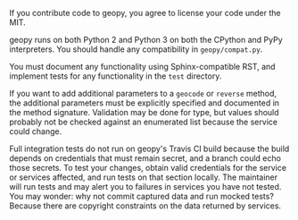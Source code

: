 If you contribute code to geopy, you agree to license your code under the MIT.

geopy runs on both Python 2 and Python 3 on both the CPython and PyPy
interpreters. You should handle any compatibility in `geopy/compat.py`.

You must document any functionality using Sphinx-compatible RST, and
implement tests for any functionality in the `test` directory.

If you want to add additional parameters to a `geocode` or `reverse`
method, the additional parameters must be explicitly specified and documented
in the method signature. Validation may be done for type, but values should
probably not be checked against an enumerated list because the service could
change.

Full integration tests do not run on geopy's Travis CI build because the build
depends on credentials that must remain secret, and a branch could echo
those secrets. To test your changes, obtain valid credentials for the
service or services affected, and run tests on that section locally. The
maintainer will run tests and may alert you to failures in services you have
not tested. You may wonder: why not commit captured data and run mocked
tests? Because there are copyright constraints on the data returned by
services.
